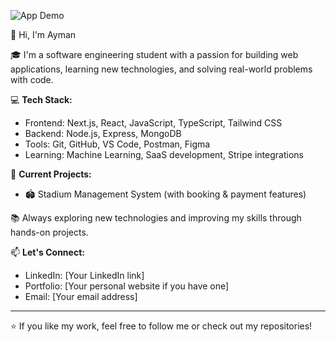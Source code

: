  ![App Demo](https://media.giphy.com/media/v1.Y2lkPTc5MGI3NjExbjlseWloc2IwMGg3NGlrZnZ0OG5udTdmamwzZW1udDlqd3Q2bzl3NyZlcD12MV9naWZzX3NlYXJjaCZjdD1n/bGgsc5mWoryfgKBx1u/giphy.gif)

👋 Hi, I'm Ayman

🎓 I'm a software engineering student with a passion for building web applications, learning new technologies, and solving real-world problems with code.

💻 **Tech Stack:**
- Frontend: Next.js, React, JavaScript, TypeScript, Tailwind CSS
- Backend: Node.js, Express, MongoDB
- Tools: Git, GitHub, VS Code, Postman, Figma
- Learning: Machine Learning, SaaS development, Stripe integrations

🚀 **Current Projects:**
- 🏟️ Stadium Management System (with booking & payment features)


📚 Always exploring new technologies and improving my skills through hands-on projects.

📫 **Let's Connect:**
- LinkedIn: [Your LinkedIn link]
- Portfolio: [Your personal website if you have one]
- Email: [Your email address]

---

⭐️ If you like my work, feel free to follow me or check out my repositories!

